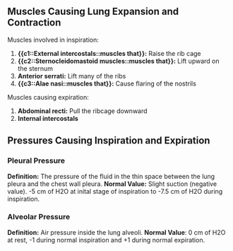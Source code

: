 ## Muscles Causing Lung Expansion and Contraction

Muscles involved in inspiration:
1. **{{c1::External intercostals::muscles that}}:** Raise the rib cage
2. **{{c2::Sternocleidomastoid muscles::muscles that}}:** Lift upward on the sternum
3. **Anterior serrati:** Lift many of the ribs
4. **{{c3::Alae nasi::muscles that}}:** Cause flaring of the nostrils

Muscles causing expiration:
1. **Abdominal recti:** Pull the ribcage downward
2. **Internal intercostals**

## Pressures Causing Inspiration and Expiration
### Pleural Pressure
**Definition:** The pressure of the fluid in the thin space between the lung pleura and the chest wall pleura.
**Normal Value:** Slight suction (negative value). -5 cm of H2O at inital stage of inspiration to -7.5 cm of H2O during inspiration.

### Alveolar Pressure
**Definition:** Air pressure inside the lung alveoli.
**Normal Value**: 0 cm of H2O at rest, -1 during normal inspiration and +1 during normal expiration.